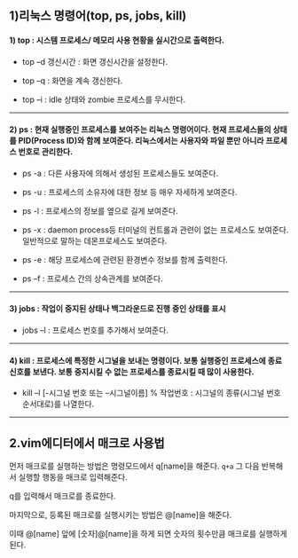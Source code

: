 1)리눅스 명령어(top, ps, jobs, kill)
---
#### 1) top : 시스템 프로세스/ 메모리 사용 현황을 실시간으로 출력한다.

* top –d 갱신시간 : 화면 갱신시간을 설정한다.

* top –q : 화면을 계속 갱신한다.

* top –i : idle 상태와 zombie 프로세스를 무시한다.
---
#### 2) ps : 현재 실행중인 프로세스를 보여주는 리눅스 명령어이다. 현재 프로세스들의 상태를 PID(Process ID)와 함께 보여준다. 리눅스에서는 사용자와 파일 뿐만 아니라 프로세스 번호로 관리한다.
 
* ps -a : 다른 사용자에 의해서 생성된 프로세스들도 보여준다.
 
* ps -u : 프로세스의 소유자에 대한 정보 등 매우 자세하게 보여준다.
 
* ps -l : 프로세스의 정보를 옆으로 길게 보여준다.
 
* ps -x : daemon process등 터미널의 컨트롤과 관련이 없는 프로세스도 보여준다. 일반적으로 말하는 데몬프로세스도 보여준다. 
 
* ps -e : 해당 프로세스에 관련된 환경변수 정보를 함께 출력한다.

* ps –f : 프로세스 간의 상속관계를 보여준다.
---
#### 3) jobs : 작업이 중지된 상태나 백그라운드로 진행 중인 상태를 표시

* jobs –l : 프로세스 번호를 추가해서 보여준다.
---
#### 4) kill : 프로세스에 특정한 시그널을 보내는 명령이다. 보통 실행중인 프로세스에 종료 신호를 보낸다. 보통 중지시킬 수 없는 프로세스를 종료시킬 때 많이 사용한다. 

* kill –l [-시그널 번호 또는 –시그널이름] % 작업번호 : 시그널의 종류(시그널 번호 순서대로)를 나열한다. 
---
2.vim에디터에서 매크로 사용법
---
먼저 매크로를 실행하는 방법은 명령모드에서 q[name]을 해준다.
`q+a`
그 다음 반복해서 실행할 행동을 매크로 입력해준다.

q를 입력해서 매크로를 종료한다.

마지막으로, 등록된 매크로를 실행시키는 방법은 @[name]을 해준다.

이때 @[name] 앞에 [숫자]@[name]을 하게 되면 숫자의 횟수만큼 매크로를 실행하게 된다.
